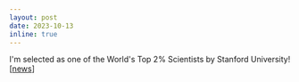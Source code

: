 ```yaml
---
layout: post
date: 2023-10-13
inline: true
---
```


I'm selected as one of the World's Top 2% Scientists by Stanford University! [[news](https://ecebm.com/2023/10/04/stanford-university-names-worlds-top-2-scientists-2023/)]